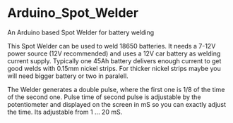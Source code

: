 # Arduino_Spot_Welder
An Arduino based Spot Welder for battery welding

This Spot Welder can be used to weld 18650 batteries. It needs a 7-12V power source (12V recommended) and uses a 12V car battery as welding current supply. Typically one 45Ah battery delivers enough current to get good welds with 0.15mm nickel strips. For thicker nickel strips maybe you will need bigger battery or two in paralell.

The Welder generates a double pulse, where the first one is 1/8 of the time of the second one. Pulse time of second pulse is adjustable by the potentiometer and displayed on the screen in mS so you can exactly adjust the time. Its adjustable from 1 ... 20 mS.

